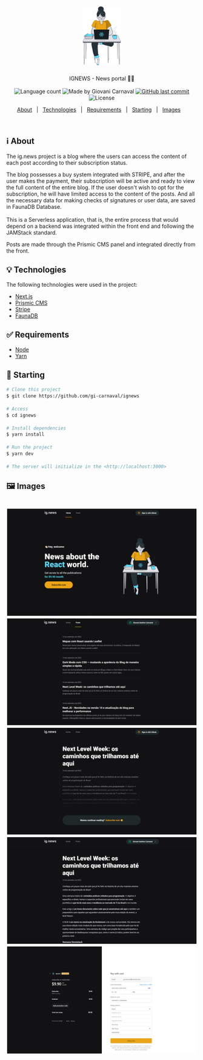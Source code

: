 <h1 align="center">

<img src="https://raw.githubusercontent.com/gi-carnaval/ignews/f053b6e68474c729be89f014de4e10d6f2cbdcaf/public/images/avatar.svg" alt="ignews" width="100px"/>

</h1>

<p align="center">
  IGNEWS - News portal 📰🚀
  <br>
  <br>

  <img alt="Language count" src="https://img.shields.io/github/repo-size/gi-carnaval/ignews"/>
  
  <img alt="Made by Giovani Carnaval" src="https://img.shields.io/badge/made%20by-Giovani%20Carnaval-%237519C1">
  
  <a href="https://github.com/gi-carnaval/ignews/commits/main">
    <img alt="GitHub last commit" src="https://img.shields.io/github/last-commit/gi-carnaval/ignews">
  </a>

  <img alt="License" src="https://img.shields.io/github/license/gi-carnaval/ignews">
</p>



<p align="center">
  <a href="#information_source-about">About</a> &#xa0; | &#xa0; 
  <a href="#bulb-technologies">Technologies</a> &#xa0; | &#xa0;
  <a href="#white_check_mark-requirements">Requirements</a> &#xa0; | &#xa0;
  <a href="#checkered_flag-starting">Starting</a> &#xa0; | &#xa0;
  <a href="#framed_picture-images">Images</a> &#xa0; &#xa0;
</p>

<br>

## :information_source: About ##


[]()

The ig.news project is a blog where the users can access the content of each post according to their subscription status.

The blog possesses a buy system integrated with STRIPE, and after the user makes the payment, their subscription will be active and ready to view the full content of the entire blog. If the user doesn't wish to opt for the subscription, he will have limited access to the content of the posts. And all the necessary data for making checks of signatures or user data, are saved in FaunaDB Database. 
<br>
<br>
This is a Serverless application, that is, the entire process that would depend on a backend was integrated within the front end and following the JAMStack standard.

Posts are made through the Prismic CMS panel and integrated directly from the front.


## :bulb: Technologies ##

The following technologies were used in the project:

- [Next.js](https://nextjs.org/)
- [Prismic CMS](https://prismic.io/)
- [Stripe](https://stripe.com/)
- [FaunaDB](https://fauna.com/)

## :white_check_mark: Requirements ##

- [Node](https://nodejs.org/en/)
- [Yarn](https://yarnpkg.com/lang/en/)

## :checkered_flag: Starting ##

```bash
# Clone this project
$ git clone https://github.com/gi-carnaval/ignews

# Access
$ cd ignews

# Install dependencies
$ yarn install

# Run the project
$ yarn dev

# The server will initialize in the <http://localhost:3000>
```
## :framed_picture: Images ##

<h1 align="center">
    <img alt = "Web app" src = "./.github/Home.PNG" width = "500px" />
    <img alt = "Web app" src = "./.github/Posts.PNG" width = "500px" />
    <img alt = "Web app" src = "./.github/PostPrivate.PNG" width = "500px" />
    <img alt = "Web app" src = "./.github/Post.PNG" width = "500px" />
    <img alt = "Web app" src = "./.github/Subscription.PNG" width = "500px" />
</h1>
